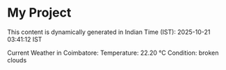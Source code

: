 # My Project

This content is dynamically generated in Indian Time (IST): 2025-10-21 03:41:12 IST


Current Weather in Coimbatore:
Temperature: 22.20 °C
Condition: broken clouds
